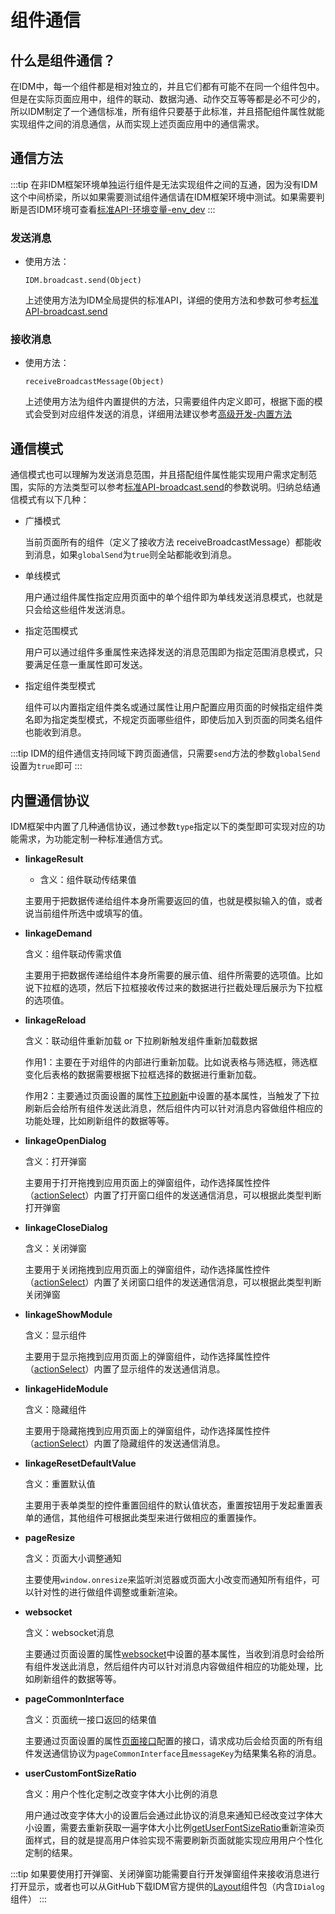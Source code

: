 # 组件通信
## 什么是组件通信？
在IDM中，每一个组件都是相对独立的，并且它们都有可能不在同一个组件包中。但是在实际页面应用中，组件的联动、数据沟通、动作交互等等都是必不可少的，所以IDM制定了一个通信标准，所有组件只要基于此标准，并且搭配组件属性就能实现组件之间的消息通信，从而实现上述页面应用中的通信需求。

## 通信方法
  :::tip
  在非IDM框架环境单独运行组件是无法实现组件之间的互通，因为没有IDM这个中间桥梁，所以如果需要测试组件通信请在IDM框架环境中测试。如果需要判断是否IDM环境可查看[标准API-环境变量-env_dev](../coreapi/variables.md#env-dev)
  :::
### 发送消息
- 使用方法：

  `IDM.broadcast.send(Object)`

  上述使用方法为IDM全局提供的标准API，详细的使用方法和参数可参考[标准API-broadcast.send](../coreapi/api.md#send)

### 接收消息
- 使用方法：

  `receiveBroadcastMessage(Object)`

  上述使用方法为组件内置提供的方法，只需要组件内定义即可，根据下面的模式会受到对应组件发送的消息，详细用法建议参考[高级开发-内置方法](./builtin.md#receivebroadcastmessage)
## 通信模式
通信模式也可以理解为发送消息范围，并且搭配组件属性能实现用户需求定制范围，实际的方法类型可以参考[标准API-broadcast.send](../coreapi/api.md#send)的参数说明。归纳总结通信模式有以下几种：

- 广播模式

  当前页面所有的组件（定义了接收方法 receiveBroadcastMessage）都能收到消息，如果`globalSend`为`true`则全站都能收到消息。
- 单线模式

  用户通过组件属性指定应用页面中的单个组件即为单线发送消息模式，也就是只会给这些组件发送消息。
- 指定范围模式
  
  用户可以通过组件多重属性来选择发送的消息范围即为指定范围消息模式，只要满足任意一重属性即可发送。
- 指定组件类型模式

  组件可以内置指定组件类名或通过属性让用户配置应用页面的时候指定组件类名即为指定类型模式，不规定页面哪些组件，即使后加入到页面的同类名组件也能收到消息。
  
:::tip
IDM的组件通信支持同域下跨页面通信，只需要`send`方法的参数`globalSend`设置为`true`即可
:::
## 内置通信协议
IDM框架中内置了几种通信协议，通过参数`type`指定以下的类型即可实现对应的功能需求，为功能定制一种标准通信方式。
- **linkageResult**

  - 含义：组件联动传结果值

  主要用于把数据传递给组件本身所需要返回的值，也就是模拟输入的值，或者说当前组件所选中或填写的值。
- **linkageDemand**

  含义：组件联动传需求值

  主要用于把数据传递给组件本身所需要的展示值、组件所需要的选项值。比如说下拉框的选项，然后下拉框接收传过来的数据进行拦截处理后展示为下拉框的选项值。
- **linkageReload**

  含义：联动组件重新加载 or 下拉刷新触发组件重新加载数据

  作用1：主要在于对组件的内部进行重新加载。比如说表格与筛选框，筛选框变化后表格的数据需要根据下拉框选择的数据进行重新加载。

  作用2：主要通过页面设置的属性[下拉刷新](../guide/developtool.md#下拉刷新)中设置的基本属性，当触发了下拉刷新后会给所有组件发送此消息，然后组件内可以针对消息内容做组件相应的功能处理，比如刷新组件的数据等等。
  
- **linkageOpenDialog**

  含义：打开弹窗

  主要用于打开拖拽到应用页面上的弹窗组件，动作选择属性控件（[actionSelect](./attributes.md#actionselect)）内置了打开窗口组件的发送通信消息，可以根据此类型判断打开弹窗
- **linkageCloseDialog**

  含义：关闭弹窗

  主要用于关闭拖拽到应用页面上的弹窗组件，动作选择属性控件（[actionSelect](./attributes.md#actionselect)）内置了关闭窗口组件的发送通信消息，可以根据此类型判断关闭弹窗
- **linkageShowModule**

  含义：显示组件

  主要用于显示拖拽到应用页面上的弹窗组件，动作选择属性控件（[actionSelect](./attributes.md#actionselect)）内置了显示组件的发送通信消息。
- **linkageHideModule**

  含义：隐藏组件

  主要用于隐藏拖拽到应用页面上的弹窗组件，动作选择属性控件（[actionSelect](./attributes.md#actionselect)）内置了隐藏组件的发送通信消息。
- **linkageResetDefaultValue**

  含义：重置默认值

  主要用于表单类型的控件重置回组件的默认值状态，重置按钮用于发起重置表单的通信，其他组件可根据此类型来进行做相应的重置操作。

- **pageResize**

  含义：页面大小调整通知
  
  主要使用`window.onresize`来监听浏览器或页面大小改变而通知所有组件，可以针对性的进行做组件调整或重新渲染。

- **websocket**

  含义：websocket消息
  
  主要通过页面设置的属性[websocket](../guide/developtool.md#websocket)中设置的基本属性，当收到消息时会给所有组件发送此消息，然后组件内可以针对消息内容做组件相应的功能处理，比如刷新组件的数据等等。

- **pageCommonInterface**

  含义：页面统一接口返回的结果值
  
  主要通过页面设置的属性[页面接口](../guide/developtool.md#页面接口子表interfacelist)配置的接口，请求成功后会给页面的所有组件发送通信协议为`pageCommonInterface`且`messageKey`为结果集名称的消息。

- **userCustomFontSizeRatio**

  含义：用户个性化定制之改变字体大小比例的消息
  
  用户通过改变字体大小的设置后会通过此协议的消息来通知已经改变过字体大小设置，需要去重新获取一遍字体大小比例[getUserFontSizeRatio](../coreapi/api.md#getuserfontsizeratio)重新渲染页面样式，目的就是提高用户体验实现不需要刷新页面就能实现应用用户个性化定制的结果。

:::tip
如果要使用打开弹窗、关闭弹窗功能需要自行开发弹窗组件来接收消息进行打开显示，或者也可以从GitHub下载IDM官方提供的[Layout](https://github.com/yunit-code/layout)组件包（内含`IDialog`组件）
:::